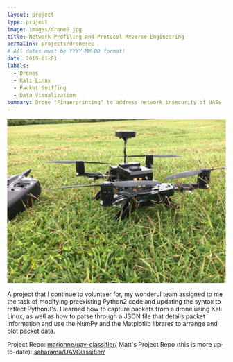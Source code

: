 ```yaml
---
layout: project
type: project
image: images/drone0.jpg
title: Network Profiling and Protocol Reverse Engineering 
permalink: projects/dronesec
# All dates must be YYYY-MM-DD format!
date: 2019-01-01
labels:
  - Drones
  - Kali Linux
  - Packet Sniffing
  - Data Visualization
summary: Drone "Fingerprinting" to address network insecurity of UASs
---
```


<img class="ui medium right floated rounded image" src="../images/drone0.jpg">

A project that I continue to volunteer for, my wonderul team assigned to me the task of modifying preexisting Python2 code and updating the syntax to reflect Python3's. I learned how to capture packets from a drone using Kali Linux, as well as how to parse through a JSON file that details packet information and use the NumPy and the Matplotlib librares to arrange and plot packet data.


Project Repo: <a href="https://github.com/marionne/uav-classifier"><i class="large github icon "></i>marionne/uav-classifier/</a>
Matt's Project Repo (this is more up-to-date): <a href="https://github.com/saharama/UAVClassifier"><i class="large github icon "></i>saharama/UAVClassifier/</a>

